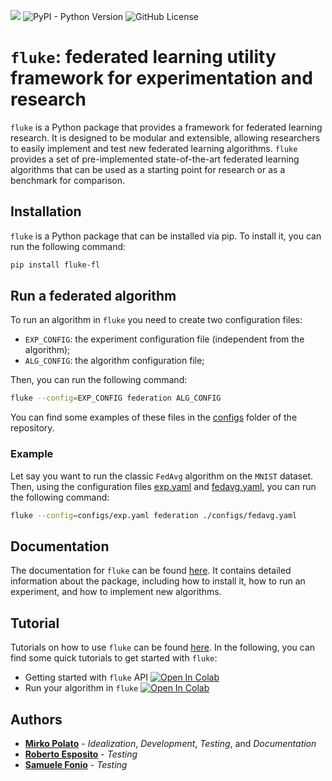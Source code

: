 <a href="https://makgyver.github.io/fluke"><img src="https://img.shields.io/github/actions/workflow/status/makgyver/fluke/doc-publish.yml?style=for-the-badge&label=DOCUMENTATION"/></a>
![PyPI - Python Version](https://img.shields.io/pypi/pyversions/fluke-fl?style=for-the-badge&logo=python&logoColor=yellow)
![GitHub License](https://img.shields.io/github/license/makgyver/fluke?style=for-the-badge)


# **``fluke``**: **f**ederated **l**earning **u**tility framewor**k** for **e**xperimentation and research

``fluke`` is a Python package that provides a framework for federated learning research. It is designed to be modular and extensible, allowing researchers to easily implement and test new federated learning algorithms. ``fluke`` provides a set of pre-implemented state-of-the-art federated learning algorithms that can be used as a starting point for research or as a benchmark for comparison.

## Installation

``fluke`` is a Python package that can be installed via pip. To install it, you can run the following command:

```bash
pip install fluke-fl
```

## Run a federated algorithm

To run an algorithm in ``fluke`` you need to create two configuration files:
- `EXP_CONFIG`: the experiment configuration file (independent from the algorithm);
- `ALG_CONFIG`: the algorithm configuration file;

Then, you can run the following command:

```bash
fluke --config=EXP_CONFIG federation ALG_CONFIG
```

You can find some examples of these files in the [configs](https://github.com/makgyver/fluke/tree/main/configs) folder of the repository.

### Example
Let say you want to run the classic `FedAvg` algorithm on the `MNIST` dataset. Then, using the configuration files [exp.yaml](https://github.com/makgyver/fluke/blob/main/configs/exp.yaml) and [fedavg.yaml](https://github.com/makgyver/fluke/blob/main/configs/fedavg.yaml), you can run the following command:

```bash
fluke --config=configs/exp.yaml federation ./configs/fedavg.yaml
```


## Documentation

The documentation for ``fluke`` can be found [here](https://makgyver.github.io/fluke). It contains detailed information about the package, including how to install it, how to run an experiment, and how to implement new algorithms.

## Tutorial

Tutorials on how to use ``fluke`` can be found [here](https://makgyver.github.io/fluke/tutorial.html). In the following, you can find some quick tutorials to get started with ``fluke``:

- Getting started with `fluke` API [![Open In Colab](https://colab.research.google.com/assets/colab-badge.svg)](https://colab.research.google.com/github/makgyver/fluke/tree/main/tutorials/fluke_quick_api.ipynb)
- Run your algorithm in `fluke` [![Open In Colab](https://colab.research.google.com/assets/colab-badge.svg)](https://colab.research.google.com/github/makgyver/fluke/tree/main/tutorials/fluke_custom_alg.ipynb)


## Authors

- [**Mirko Polato**](https://makgyver.github.io) - *Idealization*, *Development*, *Testing*, and *Documentation*
- [**Roberto Esposito**]() - *Testing*
- [**Samuele Fonio**]() - *Testing*
